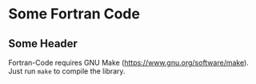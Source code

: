 Some Fortran Code
===========


Some Header
------------------

Fortran-Code requires GNU Make (https://www.gnu.org/software/make). Just run
`make` to compile the library.
